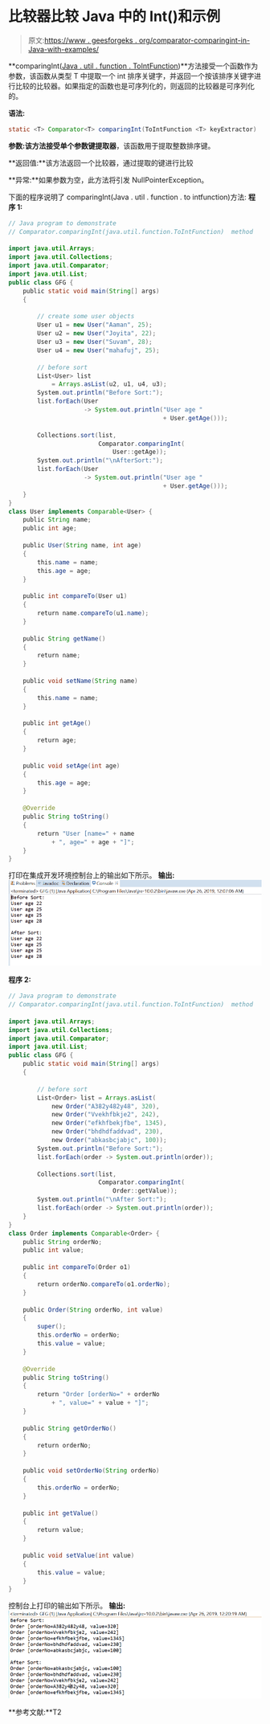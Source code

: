 # 比较器比较 Java 中的 Int()和示例

> 原文:[https://www . geesforgeks . org/comparator-comparingint-in-Java-with-examples/](https://www.geeksforgeeks.org/comparator-comparingint-in-java-with-examples/)

**comparingInt([Java . util . function . ToIntFunction](https://www.geeksforgeeks.org/tointfunction-interface-in-java-with-examples/))**方法接受一个函数作为参数，该函数从类型 T 中提取一个 int 排序关键字，并返回一个按该排序关键字进行比较的比较器。如果指定的函数也是可序列化的，则返回的比较器是可序列化的。

**语法:**

```java
static <T> Comparator<T> comparingInt(ToIntFunction <T> keyExtractor)

```

**参数:**该方法接受单个参数**键提取器**，该函数用于提取整数排序键。

**返回值:**该方法返回一个比较器，通过提取的键进行比较

**异常:**如果参数为空，此方法将引发 NullPointerException。

下面的程序说明了 comparingInt(Java . util . function . to intfunction)方法:
**程序 1:**

```java
// Java program to demonstrate
// Comparator.comparingInt(java.util.function.ToIntFunction)  method

import java.util.Arrays;
import java.util.Collections;
import java.util.Comparator;
import java.util.List;
public class GFG {
    public static void main(String[] args)
    {

        // create some user objects
        User u1 = new User("Aaman", 25);
        User u2 = new User("Joyita", 22);
        User u3 = new User("Suvam", 28);
        User u4 = new User("mahafuj", 25);

        // before sort
        List<User> list
            = Arrays.asList(u2, u1, u4, u3);
        System.out.println("Before Sort:");
        list.forEach(User
                     -> System.out.println("User age "
                                           + User.getAge()));

        Collections.sort(list,
                         Comparator.comparingInt(
                             User::getAge));
        System.out.println("\nAfterSort:");
        list.forEach(User
                     -> System.out.println("User age "
                                           + User.getAge()));
    }
}
class User implements Comparable<User> {
    public String name;
    public int age;

    public User(String name, int age)
    {
        this.name = name;
        this.age = age;
    }

    public int compareTo(User u1)
    {
        return name.compareTo(u1.name);
    }

    public String getName()
    {
        return name;
    }

    public void setName(String name)
    {
        this.name = name;
    }

    public int getAge()
    {
        return age;
    }

    public void setAge(int age)
    {
        this.age = age;
    }

    @Override
    public String toString()
    {
        return "User [name=" + name
            + ", age=" + age + "]";
    }
}
```

打印在集成开发环境控制台上的输出如下所示。
**输出:**
![](img/0bab8f2794b4adfec67e89193ff2e21e.png)

**程序 2:**

```java
// Java program to demonstrate
// Comparator.comparingInt(java.util.function.ToIntFunction)  method

import java.util.Arrays;
import java.util.Collections;
import java.util.Comparator;
import java.util.List;
public class GFG {
    public static void main(String[] args)
    {

        // before sort
        List<Order> list = Arrays.asList(
            new Order("A382y482y48", 320),
            new Order("Vvekhfbkje2", 242),
            new Order("efkhfbekjfbe", 1345),
            new Order("bhdhdfaddvad", 230),
            new Order("abkasbcjabjc", 100));
        System.out.println("Before Sort:");
        list.forEach(order -> System.out.println(order));

        Collections.sort(list,
                         Comparator.comparingInt(
                             Order::getValue));
        System.out.println("\nAfter Sort:");
        list.forEach(order -> System.out.println(order));
    }
}
class Order implements Comparable<Order> {
    public String orderNo;
    public int value;

    public int compareTo(Order o1)
    {
        return orderNo.compareTo(o1.orderNo);
    }

    public Order(String orderNo, int value)
    {
        super();
        this.orderNo = orderNo;
        this.value = value;
    }

    @Override
    public String toString()
    {
        return "Order [orderNo=" + orderNo
            + ", value=" + value + "]";
    }

    public String getOrderNo()
    {
        return orderNo;
    }

    public void setOrderNo(String orderNo)
    {
        this.orderNo = orderNo;
    }

    public int getValue()
    {
        return value;
    }

    public void setValue(int value)
    {
        this.value = value;
    }
}
```

控制台上打印的输出如下所示。
**输出:**
![](img/9ca9dc80228c5378649722985e576752.png)

**参考文献:**T2